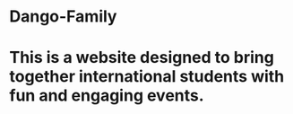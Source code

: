 # Dango-Family
# This is a website designed to bring together international students with fun and engaging events.
